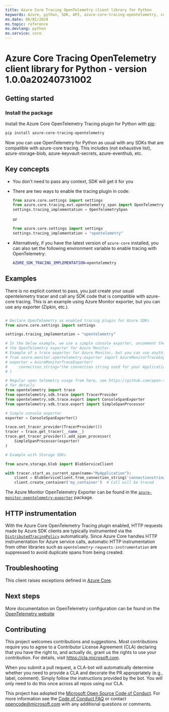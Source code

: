 ```yaml
---
title: Azure Core Tracing OpenTelemetry client library for Python
keywords: Azure, python, SDK, API, azure-core-tracing-opentelemetry, core
ms.date: 08/01/2024
ms.topic: reference
ms.devlang: python
ms.service: core
---
```



# Azure Core Tracing OpenTelemetry client library for Python - version 1.0.0a20240731002 


## Getting started

### Install the package

Install the Azure Core OpenTelemetry Tracing plugin for Python with [pip](https://pypi.org/project/pip/):

```bash
pip install azure-core-tracing-opentelemetry
```

Now you can use OpenTelemetry for Python as usual with any SDKs that are compatible
with azure-core tracing. This includes (not exhaustive list), azure-storage-blob, azure-keyvault-secrets, azure-eventhub, etc.

## Key concepts

* You don't need to pass any context, SDK will get it for you
* There are two ways to enable the tracing plugin in code:

  ```python
  from azure.core.settings import settings
  from azure.core.tracing.ext.opentelemetry_span import OpenTelemetrySpan
  settings.tracing_implementation = OpenTelemetrySpan
  ```

  or

  ```python
  from azure.core.settings import settings
  settings.tracing_implementation = "opentelemetry"
  ```

* Alternatively, if you have the latest version of `azure-core` installed, you can also set the following environment variable to enable tracing with OpenTelemetry:

  ```bash
  AZURE_SDK_TRACING_IMPLEMENTATION=opentelemetry
  ```

## Examples

There is no explicit context to pass, you just create your usual opentelemetry tracer and
call any SDK code that is compatible with azure-core tracing. This is an example
using Azure Monitor exporter, but you can use any exporter (Zipkin, etc.).

```python

# Declare OpenTelemetry as enabled tracing plugin for Azure SDKs
from azure.core.settings import settings

settings.tracing_implementation = "opentelemetry"

# In the below example, we use a simple console exporter, uncomment these lines to use
# the OpenTelemetry exporter for Azure Monitor.
# Example of a trace exporter for Azure Monitor, but you can use anything OpenTelemetry supports
# from azure.monitor.opentelemetry.exporter import AzureMonitorTraceExporter
# exporter = AzureMonitorTraceExporter(
#     connection_string="the connection string used for your Application Insights resource"
# )

# Regular open telemetry usage from here, see https://github.com/open-telemetry/opentelemetry-python
# for details
from opentelemetry import trace
from opentelemetry.sdk.trace import TracerProvider
from opentelemetry.sdk.trace.export import ConsoleSpanExporter
from opentelemetry.sdk.trace.export import SimpleSpanProcessor

# Simple console exporter
exporter = ConsoleSpanExporter()

trace.set_tracer_provider(TracerProvider())
tracer = trace.get_tracer(__name__)
trace.get_tracer_provider().add_span_processor(
    SimpleSpanProcessor(exporter)
)

# Example with Storage SDKs

from azure.storage.blob import BlobServiceClient

with tracer.start_as_current_span(name="MyApplication"):
    client = BlobServiceClient.from_connection_string('connectionstring')
    client.create_container('my_container')  # Call will be traced
```

The Azure Monitor OpenTelemetry Exporter can be found in the [`azure-monitor-opentelemetry-exporter`](https://pypi.org/project/azure-monitor-opentelemetry-exporter/) package.


## HTTP instrumentation

With the Azure Core OpenTelemetry Tracing plugin enabled, HTTP requests made by Azure SDK clients are typically instrumented via the [`DistributedTracingPolicy`](https://github.com/Azure/azure-sdk-for-python/blob/main/sdk/core/azure-core/azure/core/pipeline/policies/_distributed_tracing.py) automatically. Since Azure Core handles HTTP instrumentation for Azure service calls, automatic HTTP instrumentation from other libraries such as `opentelemetry-requests-instrumentation` are suppressed to avoid duplicate spans from being created.


## Troubleshooting

This client raises exceptions defined in [Azure Core](https://learn.microsoft.com/python/api/azure-core/azure.core.exceptions?view=azure-python).


## Next steps

More documentation on OpenTelemetry configuration can be found on the [OpenTelemetry website](https://opentelemetry.io)


## Contributing

This project welcomes contributions and suggestions.  Most contributions require you to agree to a Contributor License Agreement (CLA) declaring that you have the right to, and actually do, grant us the rights to use your contribution. For details, visit https://cla.microsoft.com.

When you submit a pull request, a CLA-bot will automatically determine whether you need to provide a CLA and decorate the PR appropriately (e.g., label, comment). Simply follow the instructions provided by the bot. You will only need to do this once across all repos using our CLA.

This project has adopted the [Microsoft Open Source Code of Conduct](https://opensource.microsoft.com/codeofconduct/). For more information see the [Code of Conduct FAQ](https://opensource.microsoft.com/codeofconduct/faq/) or contact [opencode@microsoft.com](mailto:opencode@microsoft.com) with any additional questions or comments.

